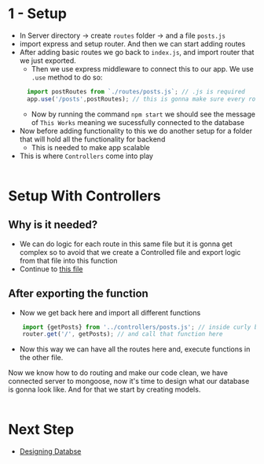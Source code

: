 # 1 - Setup
- In Server directory -> create `routes` folder -> and a file `posts.js`
- import express and setup router. And then we can start adding routes
- After adding basic routes we go back to `index.js`, and import router that we just exported.
  - Then we use express middleware to connect this to our app. We use `.use` method to do so:
  ```jsx
    import postRoutes from `./routes/posts.js`; // .js is required
    app.use('/posts',postRoutes); // this is gonna make sure every route inside postRoutes starts with /posts and not just /
  ``` 
  - Now by running the command `npm start` we should see the message of `This Works` meaning we sucessfully connected to the database
- Now before adding functionality to this we do another setup for a folder that will hold all the functionality for backend
  - This is needed to make app scalable
- This is where `Controllers` come into play
<br/><br/>

# Setup With Controllers
 ## Why is it needed?
  - We can do logic for each route in this same file but it is gonna get complex so to avoid that we create a Controlled file and export logic from that file into this function 
  - Continue to [this file](../controllers/1-Controllers.md)
 ## After exporting the function
  - Now we get back here and import all different functions
  ```jsx
      import {getPosts} from '../controllers/posts.js'; // inside curly braces name that function.
      router.get('/', getPosts); // and call that function here
  ```
  - Now this way we can have all the routes here and, execute functions in the other file. 

Now we know how to do routing and make our code clean, we have connected server to mongoose, now it's time to design what our database is gonna look like. And for that we start by creating models.
<br/><br/>

# Next Step
- [Designing Databse](../models/1-Models.md)
